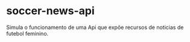 # soccer-news-api
Simula o funcionamento de uma Api que expõe recursos de noticias de futebol feminino.
